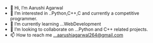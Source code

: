 - 👋 Hi, I’m Aarushi Agarwal
- 👀 I’m interested in ..Python,C++,C and currently a competitive programmer.
- 🌱 I’m currently learning ...WebDevelopment
- 💞️ I’m looking to collaborate on ...Python and C++ related projects.
- 📫 How to reach me ...aarushiagarwal264@gmail.com

<!---
aarushiagarwal131/aarushiagarwal131 is a ✨ special ✨ repository because its `README.md` (this file) appears on your GitHub profile.
You can click the Preview link to take a look at your changes.
--->
